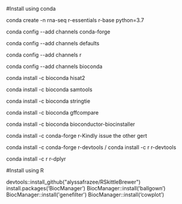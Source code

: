 
#Install using conda

conda create -n rna-seq r-essentials r-base python=3.7

conda config --add channels conda-forge

conda config --add channels defaults

conda config --add channels r

conda config --add channels bioconda

conda install -c bioconda hisat2

conda install -c bioconda samtools

conda install -c bioconda stringtie

conda install -c bioconda gffcompare


conda install -c bioconda bioconductor-biocinstaller 

conda install -c conda-forge r-Kindly issue the other gert 

conda install -c conda-forge r-devtools / conda install -c r r-devtools

conda install -c r r-dplyr

#Install using R

devtools::install_github("alyssafrazee/RSkittleBrewer")
install.packages(‘BiocManager’)
BiocManager::install(‘ballgown’)
BiocManager::install('genefilter')
BiocManager::install(‘cowplot’)

